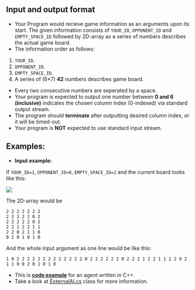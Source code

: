 ## Input and output format
- Your Program would recieve game information as an arguments upon its start. The given information consists of ```YOUR_ID```, ```OPPONENT_ID``` and ```EMPTY_SPACE_ID``` followed by 2D-array as a series of numbers describes the actual game board.
- The information order as follows:
1. ```YOUR_ID```.
2. ```OPPONENT_ID```.
3. ```EMPTY_SPACE_ID```.
4. A series of (6*7) **42** numbers describes game board.

- Every two consecutive numbers are seperated by a space.
- Your program is expected to output one number between **0 and 6 (inclusive)** indicates the chosen column index (0-indexed) via standard output stream.
- The program should **terminate** after outputting desired column index, or it will be timed-out.
- Your program is **NOT** expected to use standard input stream.

## Examples:
- **Input example:**

If ```YOUR_ID=1```, ```OPPONENT_ID=0```, ```EMPTY_SPACE_ID=2``` and the current board looks like this:

![](https://i.imgur.com/0Mf9hjj.png)

The 2D-array would be
```
2 2 2 2 2 2 2
2 2 2 2 2 0 2
2 2 2 2 2 0 2
2 2 1 2 2 1 1
2 2 0 2 1 1 0
0 2 0 1 0 1 0
```

And the whole input argument as one line would be like this:
```
1 0 2 2 2 2 2 2 2 2 2 2 2 2 2 0 2 2 2 2 2 2 0 2 2 2 1 2 2 1 1 2 2 0 2 1 1 0 0 2 0 1 0 1 0
```

- This is [**code example**](https://github.com/AhmedOS/Connect-4-Ultimate/blob/master/doc/ai_agent_example.cpp#L223) for an agent written in C++.
- Take a look at [ExternalAI.cs](https://github.com/AhmedOS/Connect-4-Ultimate/blob/master/src/connect4/ExternalAI.cs) class for more information.
